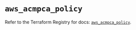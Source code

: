 # `aws_acmpca_policy`

Refer to the Terraform Registry for docs: [`aws_acmpca_policy`](https://registry.terraform.io/providers/hashicorp/aws/6.6.0/docs/resources/acmpca_policy).
